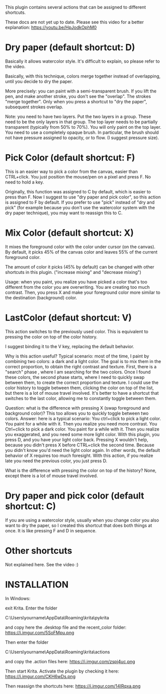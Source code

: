 This plugin contains several actions that can be assigned to different shortcuts. 

These docs are not yet up to date. Please see this video for a better explanation: https://youtu.be/HpJodkOphM0

Dry paper (default shortcut: D)
====================================

Basically it allows watercolor style. It's difficult to explain, so please refer to the video.

Basically, with this technique, colors merge together instead of overlapping, until you decide to dry the paper. 

More precisely: you can paint with a semi-transparent brush. If you lift the pen, and make another stroke, you don't see the "overlap". The strokes "merge together". Only when you press a shortcut to "dry the paper", subsequent strokes overlap. 

Note: you need to have two layers. Put the two layers in a group. These need to be the only layers in that group. The top layer needs to be partially transparent (typically from 50% to 70%). You will only paint on the top layer. You need to use a completely opaque brush. In particular, the brush should not have pressure assigned to opacity, or to flow. (I suggest pressure size).



Pick Color (default shortcut: F)
==========

This is an easier way to pick a color from the canvas, easier than CTRL+click. You just position the mouse/pen on a pixel and press F. No need to hold a key.  

Originally, this function was assigned to C by default, which is easier to press than F. Now I suggest to use "dry paper and pick color", so this action is assigned to F by default. If you prefer to use "pick" instead of "dry and pick" (for example because you don't use the watercolor system with the dry paper technique), you may want to reassign this to C.



Mix Color  (default shortcut: X)
==========

It mixes the foreground color with the color under cursor (on the canvas). By default, it picks 45% of the canvas color and leaves 55% of the current foreground color.

The amount of color it picks (45% by default) can be changed with other shortcuts in this plugin.  ("increase mixing" and "decrease mixing")

Usage: when you paint, you realize you have picked a color that's too different from the color you are overwriting. You are creating too much contrast. Then, you press X and make your foreground color more similar to the destination (background) color.



LastColor (defaut shortcut: V)
====================

This action switches to the previously used color. This is equivalent to pressing the color on top of the color history.

I suggest binding it to the V key, replacing the default behavior.

Why is this action useful? Typical scenario: most of the time, I paint by combining two colors: a dark and a light color. The goal is to mix them in the correct proportion, to obtain the right contrast and texture. First, there is a "search" phase , where I am searching for the two colors. Once I  found these colors, the second phase starts, where I need to quickly swap between them, to create the correct proportion and texture. I could use the color history to toggle between them, clicking the color on top of the list, but there is a lot of mouse travel involved. It's better to have a shortcut that switches to the last color, allowing me to constantly toggle between them. 

Question: what is the difference with pressing X (swap foreground and background color)? This too allows you to quickly toggle between two colors. Answer: here is a typical scenario: You ctrl+click  to pick a light color. You paint for a while with it. Then you realize you need more contrast. You Ctrl+click to pick a dark color. You paint for a while with it. Then you realize you exaggerated, and you need some more light color. With this plugin, you press D, and you have your light  color back. Pressing X wouldn't help, because you didn't press X before CTRL+click the second time. Because you didn't know you'd need the light color again. In other words, the default behavior of X requires too much foresight. With this action, if you realize late you need the previous color, you just press D. 

What is the difference with pressing the color on top of the history? None, except there is a lot of mouse travel involved.



Dry paper and pick color (default shortcut: C)
===================

If you are using a watercolor style, usually when you change color you also want to dry the paper, so I created this shortcut that does both things at once. It is like pressing F and D in sequence.

Other shortcuts 
================

Not explained here. See the video :)


INSTALLATION
=================

In Windows:

exit Krita. Enter  the folder

C:\Users\yourname\AppData\Roaming\krita\pykrita

and copy here the .desktop file and the recent_color folder:  https://i.imgur.com/5SoFMpu.png

Then enter the folder 

C:\Users\yourname\AppData\Roaming\krita\actions

and copy the .action files here: https://i.imgur.com/zspj4uc.png

Then start Krita. Activate the plugin by checking it here: https://i.imgur.com/CKH6wDs.png

Then reassign the shortcuts here: https://i.imgur.com/14IRqxa.png

